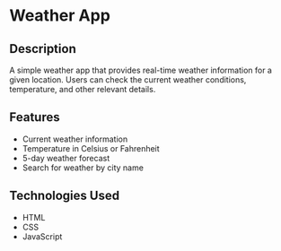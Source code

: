 # Weather App

## Description

A simple weather app that provides real-time weather information for a given location. Users can check the current weather conditions, temperature, and other relevant details.

## Features

- Current weather information
- Temperature in Celsius or Fahrenheit
- 5-day weather forecast
- Search for weather by city name

## Technologies Used

- HTML
- CSS
- JavaScript
